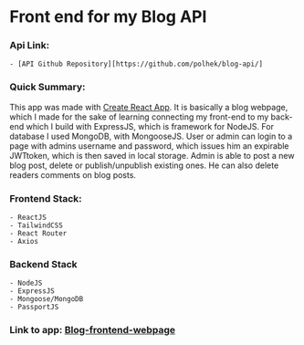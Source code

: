 # Front end for my Blog API

### Api Link:

    - [API Github Repository][https://github.com/polhek/blog-api/]

### Quick Summary:

This app was made with [Create React App](https://github.com/facebook/create-react-app). It is basically a blog webpage, which I made for the sake of learning connecting my front-end to my back-end which I build with ExpressJS, which is framework for NodeJS. For database I used MongoDB, with MongooseJS. User or admin can login to a page with admins username and password, which issues him an expirable JWTtoken, which is then saved in local storage. Admin is able to post a new blog post, delete or publish/unpublish existing ones. He can also delete readers comments on blog posts.

### Frontend Stack:

    - ReactJS
    - TailwindCSS
    - React Router
    - Axios

### Backend Stack

    - NodeJS
    - ExpressJS
    - Mongoose/MongoDB
    - PassportJS

### Link to app: [Blog-frontend-webpage](https://polhek.github.io/blog-front-end-react/#/)
